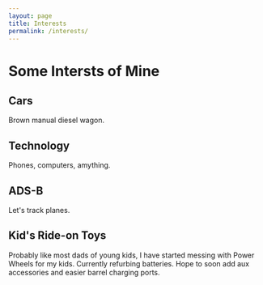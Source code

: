 ```yaml
---
layout: page
title: Interests
permalink: /interests/
---
```


# Some Intersts of Mine

## Cars
Brown manual diesel wagon.

## Technology
Phones, computers, amything. 

## ADS-B
Let's track planes. 

## Kid's Ride-on Toys
Probably like most dads of young kids, I have started messing with Power Wheels for my kids. Currently refurbing batteries. Hope to soon add aux accessories and easier barrel charging ports. 


